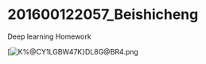 # 201600122057_Beishicheng
Deep learning Homework

[![K%@CY1LGBW47K}DL8G@BR[4.png](https://i.loli.net/2019/03/09/5c8298fcd56e1.png)](https://i.loli.net/2019/03/09/5c8298fcd56e1.png)
